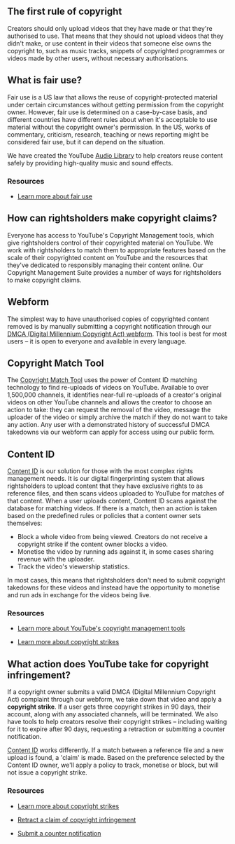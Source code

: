 The first rule of copyright
---------------------------

Creators should only upload videos that they have made or that they're authorised to use. That means that they should not upload videos that they didn't make, or use content in their videos that someone else owns the copyright to, such as music tracks, snippets of copyrighted programmes or videos made by other users, without necessary authorisations.

What is fair use?
-----------------

Fair use is a US law that allows the reuse of copyright-protected material under certain circumstances without getting permission from the copyright owner. However, fair use is determined on a case-by-case basis, and different countries have different rules about when it's acceptable to use material without the copyright owner's permission. In the US, works of commentary, criticism, research, teaching or news reporting might be considered fair use, but it can depend on the situation.

We have created the YouTube [Audio Library](https://support.google.com/youtube/answer/3376882?hl=en-gb) to help creators reuse content safely by providing high-quality music and sound effects.

### Resources

* [Learn more about fair use](https://support.google.com/youtube/answer/9783148?hl=en)
    

How can rightsholders make copyright claims?
--------------------------------------------

Everyone has access to YouTube's Copyright Management tools, which give rightsholders control of their copyrighted material on YouTube. We work with rightsholders to match them to appropriate features based on the scale of their copyrighted content on YouTube and the resources that they've dedicated to responsibly managing their content online. Our Copyright Management Suite provides a number of ways for rightsholders to make copyright claims.

Webform
-------

The simplest way to have unauthorised copies of copyrighted content removed is by manually submitting a copyright notification through our [DMCA (Digital Millennium Copyright Act) webform](https://www.youtube.com/copyright_complaint_form). This tool is best for most users – it is open to everyone and available in every language.

Copyright Match Tool
--------------------

The [Copyright Match Tool](https://support.google.com/youtube/answer/7648743) uses the power of Content ID matching technology to find re-uploads of videos on YouTube. Available to over 1,500,000 channels, it identifies near-full re-uploads of a creator's original videos on other YouTube channels and allows the creator to choose an action to take: they can request the removal of the video, message the uploader of the video or simply archive the match if they do not want to take any action. Any user with a demonstrated history of successful DMCA takedowns via our webform can apply for access using our public form.

Content ID
----------

[Content ID](https://support.google.com/youtube/answer/2797370) is our solution for those with the most complex rights management needs. It is our digital fingerprinting system that allows rightsholders to upload content that they have exclusive rights to as reference files, and then scans videos uploaded to YouTube for matches of that content. When a user uploads content, Content ID scans against the database for matching videos. If there is a match, then an action is taken based on the predefined rules or policies that a content owner sets themselves:

* Block a whole video from being viewed. Creators do not receive a copyright strike if the content owner blocks a video.
* Monetise the video by running ads against it, in some cases sharing revenue with the uploader.
* Track the video's viewership statistics.

In most cases, this means that rightsholders don't need to submit copyright takedowns for these videos and instead have the opportunity to monetise and run ads in exchange for the videos being live.

### Resources

* [Learn more about YouTube's copyright management tools](https://support.google.com/youtube/answer/9245819?hl=en&ref_topic=9282364)
    
* [Learn more about copyright strikes](https://support.google.com/youtube/answer/2814000?hl=en&p=c_strike_basics)
    

What action does YouTube take for copyright infringement?
---------------------------------------------------------

If a copyright owner submits a valid DMCA (Digital Millennium Copyright Act) complaint through our webform, we take down that video and apply a **copyright strike**. If a user gets three copyright strikes in 90 days, their account, along with any associated channels, will be terminated. We also have tools to help creators resolve their copyright strikes – including waiting for it to expire after 90 days, requesting a retraction or submitting a counter notification.

[Content ID](https://support.google.com/youtube/answer/6013276) works differently. If a match between a reference file and a new upload is found, a 'claim' is made. Based on the preference selected by the Content ID owner, we'll apply a policy to track, monetise or block, but will not issue a copyright strike.

### Resources

* [Learn more about copyright strikes](https://support.google.com/youtube/answer/2814000?hl=en&p=c_strike_basics)
    
* [Retract a claim of copyright infringement](https://support.google.com/youtube/answer/2807691?hl=en)
    
* [Submit a counter notification](https://support.google.com/youtube/answer/2807684?hl=en)